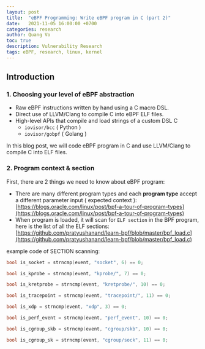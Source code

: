 ```yaml
---
layout: post
title:  "eBPF Programming: Write eBPF program in C (part 2)"
date:   2021-11-05 16:00:00 +0700
categories: research
author: Quang Vo
toc: true
description: Vulnerability Research 
tags: eBPF, research, linux, kernel
---
```


## Introduction

### 1. Choosing your level of eBPF abstraction
- Raw eBPF instructions written by hand using a C macro DSL.
- Direct use of LLVM/Clang to compile C into eBPF ELF files.
- High-level APIs that compile and load strings of a custom DSL C
  - `iovisor/bcc` ( Python )
  - `iovisor/gobpf` ( Golang )  

In this blog post, we will code eBPF program in C and use LLVM/Clang to compile C into ELF files.

### 2. Program context & section

First, there are 2 things we need to know about eBPF program:
- There are many different program types and each **program type** accept a different parameter input ( expected context ): [https://blogs.oracle.com/linux/post/bpf-a-tour-of-program-types](https://blogs.oracle.com/linux/post/bpf-a-tour-of-program-types) 
- When program is loaded, it will scan for `ELF section` in the BPF program, here is the list of all the ELF sections: [https://github.com/pratyushanand/learn-bpf/blob/master/bpf_load.c](https://github.com/pratyushanand/learn-bpf/blob/master/bpf_load.c)


example code of SECTION scanning:
```c
bool is_socket = strncmp(event, "socket", 6) == 0;

bool is_kprobe = strncmp(event, "kprobe/", 7) == 0;

bool is_kretprobe = strncmp(event, "kretprobe/", 10) == 0;

bool is_tracepoint = strncmp(event, "tracepoint/", 11) == 0;

bool is_xdp = strncmp(event, "xdp", 3) == 0;

bool is_perf_event = strncmp(event, "perf_event", 10) == 0;

bool is_cgroup_skb = strncmp(event, "cgroup/skb", 10) == 0;

bool is_cgroup_sk = strncmp(event, "cgroup/sock", 11) == 0;
```
